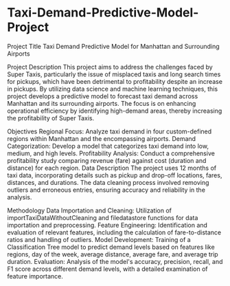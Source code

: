 # Taxi-Demand-Predictive-Model-Project
Project Title
Taxi Demand Predictive Model for Manhattan and Surrounding Airports

Project Description
This project aims to address the challenges faced by Super Taxis, particularly the issue of misplaced taxis and long search times for pickups, which have been detrimental to profitability despite an increase in pickups. By utilizing data science and machine learning techniques, this project develops a predictive model to forecast taxi demand across Manhattan and its surrounding airports. The focus is on enhancing operational efficiency by identifying high-demand areas, thereby increasing the profitability of Super Taxis.

Objectives
Regional Focus: Analyze taxi demand in four custom-defined regions within Manhattan and the encompassing airports.
Demand Categorization: Develop a model that categorizes taxi demand into low, medium, and high levels.
Profitability Analysis: Conduct a comprehensive profitability study comparing revenue (fare) against cost (duration and distance) for each region.
Data Description
The project uses 12 months of taxi data, incorporating details such as pickup and drop-off locations, fares, distances, and durations. The data cleaning process involved removing outliers and erroneous entries, ensuring accuracy and reliability in the analysis.

Methodology
Data Importation and Cleaning: Utilization of importTaxiDataWithoutCleaning and filedatastore functions for data importation and preprocessing.
Feature Engineering: Identification and evaluation of relevant features, including the calculation of fare-to-distance ratios and handling of outliers.
Model Development: Training of a Classification Tree model to predict demand levels based on features like regions, day of the week, average distance, average fare, and average trip duration.
Evaluation: Analysis of the model's accuracy, precision, recall, and F1 score across different demand levels, with a detailed examination of feature importance.
